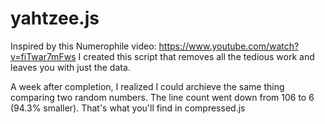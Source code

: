 # yahtzee.js

Inspired by this Numerophile video: https://www.youtube.com/watch?v=fiTwar7mFws I created this script that removes all the tedious work and leaves you with just the data.

A week after completion, I realized I could archieve the same thing comparing two random numbers. The line count went down from 106 to 6 (94.3% smaller). That's what you'll find in compressed.js
